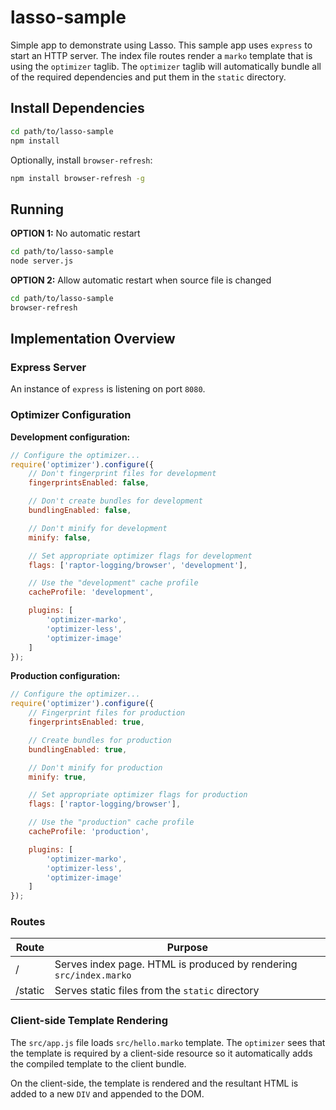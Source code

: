 # lasso-sample
Simple app to demonstrate using Lasso. This sample app uses `express`
to start an HTTP server. The index file routes render a `marko` template
that is using the `optimizer` taglib. The `optimizer` taglib will automatically
bundle all of the required dependencies and put them in the `static` directory.

## Install Dependencies
```bash
cd path/to/lasso-sample
npm install
```

Optionally, install `browser-refresh`:
```bash
npm install browser-refresh -g
```

## Running
**OPTION 1:** No automatic restart
```bash
cd path/to/lasso-sample
node server.js
```

**OPTION 2:** Allow automatic restart when source file is changed
```bash
cd path/to/lasso-sample
browser-refresh
```

## Implementation Overview

### Express Server
An instance of `express` is listening on port `8080`.

### Optimizer Configuration

**Development configuration:**
```javascript
// Configure the optimizer...
require('optimizer').configure({
	// Don't fingerprint files for development
	fingerprintsEnabled: false,

	// Don't create bundles for development
	bundlingEnabled: false,

	// Don't minify for development
	minify: false,

	// Set appropriate optimizer flags for development
	flags: ['raptor-logging/browser', 'development'],

	// Use the "development" cache profile
	cacheProfile: 'development',

	plugins: [
        'optimizer-marko',
        'optimizer-less',
        'optimizer-image'
    ]
});
```

**Production configuration:**
```javascript
// Configure the optimizer...
require('optimizer').configure({
	// Fingerprint files for production
	fingerprintsEnabled: true,

	// Create bundles for production
	bundlingEnabled: true,

	// Don't minify for production
	minify: true,

	// Set appropriate optimizer flags for production
	flags: ['raptor-logging/browser'],

	// Use the "production" cache profile
	cacheProfile: 'production',

	plugins: [
        'optimizer-marko',
        'optimizer-less',
        'optimizer-image'
    ]
});
```

### Routes

| Route   | Purpose                                                            |
|---------|--------------------------------------------------------------------|
| /       | Serves index page. HTML is produced by rendering `src/index.marko` |
| /static | Serves static files from the `static` directory                    |

### Client-side Template Rendering
The `src/app.js` file loads `src/hello.marko` template. The `optimizer` sees
that the template is required by a client-side resource so it automatically
adds the compiled template to the client bundle.

On the client-side, the template is rendered and the resultant HTML is added
to a new `DIV` and appended to the DOM.
